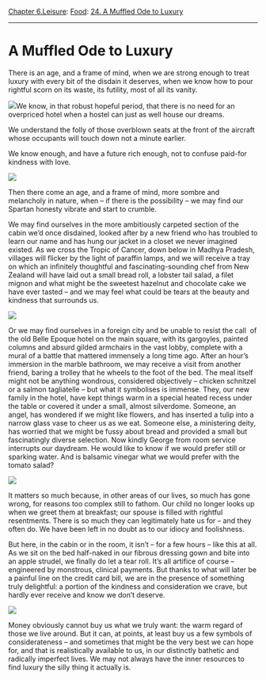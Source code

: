 [Chapter 6.Leisure](https://www.theschooloflife.com/thebookoflife/category/leisure/): [Food](https://www.theschooloflife.com/thebookoflife/category/leisure/food/): [24. A Muffled Ode to Luxury](https://www.theschooloflife.com/thebookoflife/a-muffled-ode-to-luxury/)

* * *

# A Muffled Ode to Luxury

There is an age, and a frame of mind, when we are strong enough to treat luxury with every bit of the disdain it deserves, when we know how to pour rightful scorn on its waste, its futility, most of all its vanity.

![](https://www.theschooloflife.com/thebookoflife/wp-content/uploads/2017/09/ahw-0805-037dtx-1.jpg)We know, in that robust hopeful period, that there is no need for an overpriced hotel when a hostel can just as well house our dreams.

We understand the folly of those overblown seats at the front of the aircraft whose occupants will touch down not a minute earlier.

We know enough, and have a future rich enough, not to confuse paid-for kindness with love.

![](https://sits-pod54-pod55.demandware.net/dw/image/v2/AAOX_PRD/on/demandware.static/-/Sites-catalog-master/default/dw62b39049/hi-res/ushi-res/aarons_LaConchaBeachClub.jpg?sw=768&sh=768&sm=fit)

Then there come an age, and a frame of mind, more sombre and melancholy in nature, when – if there is the possibility – we may find our Spartan honesty vibrate and start to crumble.

We may find ourselves in the more ambitiously carpeted section of the cabin we’d once disdained, looked after by a new friend who has troubled to learn our name and has hung our jacket in a closet we never imagined existed. As we cross the Tropic of Cancer, down below in Madhya Pradesh, villages will flicker by the light of paraffin lamps, and we will receive a tray on which an infinitely thoughtful and fascinating-sounding chef from New Zealand will have laid out a small bread roll, a lobster tail salad, a filet mignon and what might be the sweetest hazelnut and chocolate cake we have ever tasted – and we may feel what could be tears at the beauty and kindness that surrounds us.

![](https://i.pinimg.com/736x/b6/ea/9e/b6ea9ef48d72ceb4294d86beaa5235e6--airplane-window-commercial-aircraft.jpg)

Or we may find ourselves in a foreign city and be unable to resist the call &nbsp;of the old Belle Epoque hotel on the main square, with its gargoyles, painted columns and absurd gilded armchairs in the vast lobby, complete with a mural of a battle that mattered immensely a long time ago. After an hour’s immersion in the marble bathroom, we may receive a visit from another friend, baring a trolley that he wheels to the foot of the bed. The meal itself might not be anything wondrous, considered objectively – chicken schnitzel or a salmon tagliatelle – but what it symbolises is immense. They, our new family in the hotel, have kept things warm in a special heated recess under the table or covered it under a small, almost silverdome. Someone, an angel, has wondered if we might like flowers, and has inserted a tulip into a narrow glass vase to cheer us as we eat. Someone else, a ministering deity, has worried that we might be fussy about bread and provided a small but fascinatingly diverse selection. Now kindly George from room service interrupts our daydream. He would like to know if we would prefer still or sparking water. And is balsamic vinegar what we would prefer with the tomato salad?

![](https://d32dm0rphc51dk.cloudfront.net/Dvpne6hXVI1PH45_xabE3g/larger.jpg)

It matters so much because, in other areas of our lives, so much has gone wrong, for reasons too complex still to fathom. Our child no longer looks up when we greet them at breakfast; our spouse is filled with rightful resentments. There is so much they can legitimately hate us for – and they often do. We have been left in no doubt as to our idiocy and foolishness.

But here, in the cabin or in the room, it isn’t – for a few hours – like this at all. As we sit on the bed half-naked in our fibrous dressing gown and bite into an apple strudel, we finally do let a tear roll. It’s all artifice of course – engineered by monstrous, clinical payments. But thanks to what will later be a painful line on the credit card bill, we are in the presence of something truly delightful: a portion of the kindness and consideration we crave, but hardly ever receive and know we don’t deserve.

![](https://www.theschooloflife.com/thebookoflife/wp-content/uploads/2017/06/15061489239_ae735ab173_z.jpg)

Money obviously cannot buy us what we truly want: the warm regard of those we live around. But it can, at points, at least buy us a few symbols of considerateness – and sometimes that might be the very best we can hope for, and that is realistically available to us, in our distinctly bathetic and radically imperfect lives. We may not always have the inner resources to find luxury the silly thing it actually is.
